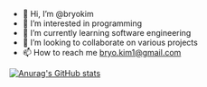 - 👋 Hi, I’m @bryokim
- 👀 I’m interested in programming
- 🌱 I’m currently learning software engineering
- 💞️ I’m looking to collaborate on various projects
- 📫 How to reach me bryo.kim1@gmail.com

<!---
bryokim/bryokim is a ✨ special ✨ repository because its `README.md` (this file) appears on your GitHub profile.
You can click the Preview link to take a look at your changes.
--->
[![Anurag's GitHub stats](https://github-readme-stats.vercel.app/api?username=bryokim&show_icons=true)](https://github.com/anuraghazra/github-readme-stats)

